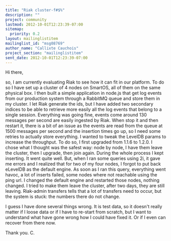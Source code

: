 ```yaml
---
title: "Riak cluster-f#$%"
description: ""
project: community
lastmod: 2012-10-01T12:23:39-07:00
sitemap:
  priority: 0.2
layout: mailinglistitem
mailinglist_id: "msg08769"
author_name: "Callixte Cauchois"
project_section: "mailinglistitem"
sent_date: 2012-10-01T12:23:39-07:00
---
```



Hi there,

so, I am currently evaluating Riak to see how it can fit in our platform.
To do so I have set up a cluster of 4 nodes on SmartOS, all of them on the
same physical box. I then built a simple application in node.js that get
log events from our production system through a RabbitMQ queue and store
them in my cluster. I let Riak generate the ids, but I have added two
secondary indices to be able to retrieve more easily all the log events
that belong to a single session.
Everything was going fine, events come around 130 messages per second are
easily ingested by Riak. When stop it and then restart it, there is a bit
of an issue as the events are read from the queue at 1500 messages per
second and the insertion times go up, so I need some retries to actually
store everything.
I wanted to tweak the LevelDB params to increase the throughput. To do so,
I first upgraded from 1.1.6 to 1.2.0. I chose what I thought was the safest
way: node by node, I have them leave the cluster, then I upgrade, then join
again. During the whole process I kept inserting.
It went quite well. But, when I ran some queries using 2i, it gave me
errors and I realized that for two of my four nodes, I forgot to put back
eLevelDB as the default engine. As soon as I ran this query, everything
went havoc, a lot of inserts failed, some nodes where not reachable using
the ping url.
I changed the default engine and restarted those nodes, nothing changed. I
tried to make them leave the cluster, after two days, they are still
leaving. Riak-admin transfers tells that a lot of transfers need to occur,
but the system is stuck: the numbers there do not change.

I guess I have done several things wrong. It is test data, so it doesn't
really matter if I loose data or if I have to re-start from scratch, but I
want to understand what have gone wrong how I could have fixed it. Or if I
even can recover from there now.

Thank you.
C.
